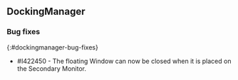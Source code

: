 ## DockingManager   

### Bug fixes
{:#dockingmanager-bug-fixes}

* \#I422450 - The floating Window can now be closed when it is placed on the Secondary Monitor.